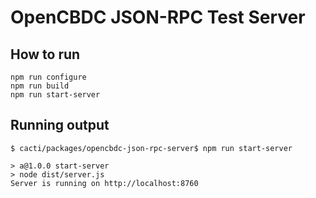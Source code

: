 # OpenCBDC JSON-RPC Test Server

## How to run
```
npm run configure
npm run build
npm run start-server
```

## Running output
```
$ cacti/packages/opencbdc-json-rpc-server$ npm run start-server

> a@1.0.0 start-server
> node dist/server.js
Server is running on http://localhost:8760
```
